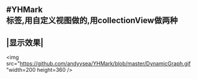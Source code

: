 #YHMark
<br>
标签,用自定义视图做的,用collectionView做两种 
---------------------------------------
|显示效果|
--------------
<img src="https://github.com/andyysea/YHMark/blob/master/DynamicGraph.gif "width=200 height=360 />


<br/>

